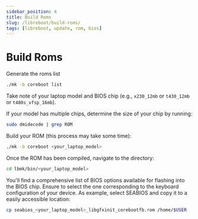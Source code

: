 ```yaml
---
sidebar_position: 4
title: Build Roms
slug: /libreboot/build-roms/
tags: [libreboot, update, rom, bios]
---
```


# Build Roms

Generate the roms list

```bash
./mk -b coreboot list
```

Take note of your laptop model and BIOS chip (e.g., `x230_12mb` or `t430_12mb` or `t480s_vfsp_16mb`).

If your model has multiple chips, determine the size of your chip by running:

```bash
sudo dmidecode | grep ROM
```

Build your ROM (this process may take some time):

```bash
./mk -b coreboot <your_laptop_model>
```

Once the ROM has been compiled, navigate to the directory:

```bash
cd lbmk/bin/<your_laptop_model>
```

You'll find a comprehensive list of BIOS options available for flashing into the BIOS chip. Ensure to select the one corresponding to the keyboard configuration of your device.
As example, select SEABIOS and copy it to a easily accessible location:

```bash
cp seabios_<your_laptop_model>_libgfxinit_corebootfb.rom /home/$USER
```